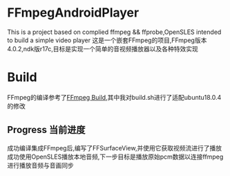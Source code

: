 # FFmpegAndroidPlayer
This is a project based on complied ffmpeg &amp;&amp; ffprobe,OpenSLES intended to build a simple video player
这是一个嵌套FFmpeg的项目,FFmpeg版本4.0.2,ndk版r17c,目标是实现一个简单的音视频播放器以及各种特效实现
# Build
FFmpeg的编译参考了[FFmpeg Build](https://github.com/inFullMobile/videokit-ffmpeg-android),其中我对build.sh进行了适配ubuntu18.0.4的修改
## Progress 当前进度
成功编译集成FFmpeg后,编写了FFSurfaceView,并使用它获取视频流进行了播放
成功使用OpenSLES播放本地音频,下一步目标是播放原始pcm数据以连接ffmpeg进行播放音频与音画同步
